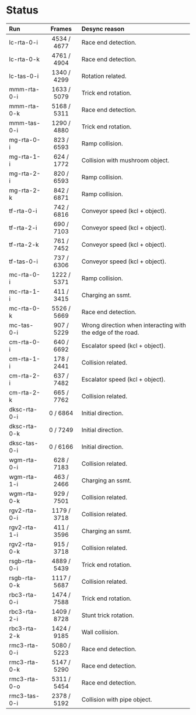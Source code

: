 # Status

Run          | Frames      | Desync reason
:----------- | :---------: | :-----------------------------------------
lc-rta-0-i   | 4534 / 4677 | Race end detection.
lc-rta-0-k   | 4761 / 4904 | Race end detection.
lc-tas-0-i   | 1340 / 4299 | Rotation related.
mmm-rta-0-i  | 1633 / 5079 | Trick end rotation.
mmm-rta-0-k  | 5168 / 5311 | Race end detection.
mmm-tas-0-i  | 1290 / 4880 | Trick end rotation.
mg-rta-0-i   | 823 / 6593  | Ramp collision.
mg-rta-1-i   | 624 / 1772  | Collision with mushroom object.
mg-rta-2-i   | 820 / 6593  | Ramp collision.
mg-rta-2-k   | 842 / 6871  | Ramp collision.
tf-rta-0-i   | 742 / 6816  | Conveyor speed (kcl + object).
tf-rta-2-i   | 690 / 7103  | Conveyor speed (kcl + object).
tf-rta-2-k   | 761 / 7452  | Conveyor speed (kcl + object).
tf-tas-0-i   | 737 / 6306  | Conveyor speed (kcl + object).
mc-rta-0-i   | 1222 / 5371 | Ramp collision.
mc-rta-1-i   | 411 / 3415  | Charging an ssmt.
mc-rta-0-k   | 5526 / 5669 | Race end detection.
mc-tas-0-i   | 907 / 5229  | Wrong direction when interacting with the edge of the road.
cm-rta-0-i   | 640 / 6692  | Escalator speed (kcl + object).
cm-rta-1-i   | 178 / 2441  | Collision related.
cm-rta-2-i   | 637 / 7482  | Escalator speed (kcl + object).
cm-rta-2-k   | 665 / 7762  | Collision related.
dksc-rta-0-i | 0 / 6864    | Initial direction.
dksc-rta-0-k | 0 / 7249    | Initial direction.
dksc-tas-0-i | 0 / 6166    | Initial direction.
wgm-rta-0-i  | 628 / 7183  | Collision related.
wgm-rta-1-i  | 463 / 2466  | Charging an ssmt.
wgm-rta-0-k  | 929 / 7501  | Collision related.
rgv2-rta-0-i | 1179 / 3718 | Collision related.
rgv2-rta-1-i | 411 / 3596  | Charging an ssmt.
rgv2-rta-0-k | 915 / 3718  | Collision related.
rsgb-rta-0-i | 4889 / 5439 | Trick end rotation.
rsgb-rta-0-k | 1117 / 5687 | Collision related.
rbc3-rta-0-i | 1474 / 7588 | Trick end rotation.
rbc3-rta-2-i | 1409 / 8728 | Stunt trick rotation.
rbc3-rta-2-k | 1424 / 9185 | Wall collision.
rmc3-rta-0-i | 5080 / 5223 | Race end detection.
rmc3-rta-0-k | 5147 / 5290 | Race end detection.
rmc3-rta-0-o | 5311 / 5454 | Race end detection.
rmc3-tas-0-i | 2378 / 5192 | Collision with pipe object.
